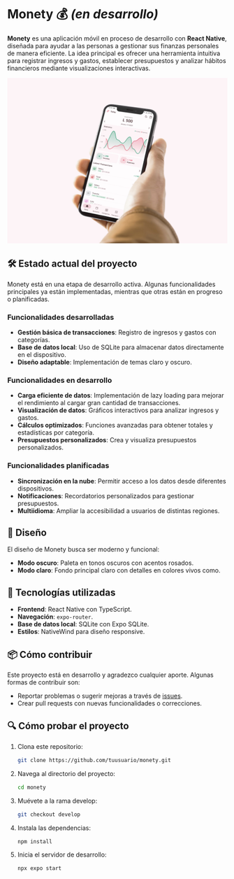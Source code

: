 # Monety 💰 _(en desarrollo)_

**Monety** es una aplicación móvil en proceso de desarrollo con **React Native**, diseñada para ayudar a las personas a gestionar sus finanzas personales de manera eficiente. La idea principal es ofrecer una herramienta intuitiva para registrar ingresos y gastos, establecer presupuestos y analizar hábitos financieros mediante visualizaciones interactivas.

![Monety](./preview.jpg)

## 🛠️ Estado actual del proyecto

Monety está en una etapa de desarrollo activa. Algunas funcionalidades principales ya están implementadas, mientras que otras están en progreso o planificadas.

### Funcionalidades desarrolladas

- **Gestión básica de transacciones**: Registro de ingresos y gastos con categorías.
- **Base de datos local**: Uso de SQLite para almacenar datos directamente en el dispositivo.
- **Diseño adaptable**: Implementación de temas claro y oscuro.

### Funcionalidades en desarrollo

- **Carga eficiente de datos**: Implementación de lazy loading para mejorar el rendimiento al cargar gran cantidad de transacciones.
- **Visualización de datos**: Gráficos interactivos para analizar ingresos y gastos.
- **Cálculos optimizados**: Funciones avanzadas para obtener totales y estadísticas por categoría.
- **Presupuestos personalizados**: Crea y visualiza presupuestos personalizados.

### Funcionalidades planificadas

- **Sincronización en la nube**: Permitir acceso a los datos desde diferentes dispositivos.
- **Notificaciones**: Recordatorios personalizados para gestionar presupuestos.
- **Multiidioma**: Ampliar la accesibilidad a usuarios de distintas regiones.

## 🎨 Diseño

El diseño de Monety busca ser moderno y funcional:

- **Modo oscuro**: Paleta en tonos oscuros con acentos rosados.
- **Modo claro**: Fondo principal claro con detalles en colores vivos como.

## 🚀 Tecnologías utilizadas

- **Frontend**: React Native con TypeScript.
- **Navegación**: `expo-router`.
- **Base de datos local**: SQLite con Expo SQLite.
- **Estilos**: NativeWind para diseño responsive.

## 📦 Cómo contribuir

Este proyecto está en desarrollo y agradezco cualquier aporte. Algunas formas de contribuir son:

- Reportar problemas o sugerir mejoras a través de [issues](https://github.com/axelestrada/monety/issues).
- Crear pull requests con nuevas funcionalidades o correcciones.

## 🔍 Cómo probar el proyecto

1. Clona este repositorio:

   ```bash
   git clone https://github.com/tuusuario/monety.git

   ```

2. Navega al directorio del proyecto:

   ```bash
   cd monety

   ```

3. Muévete a la rama develop:

   ```bash
   git checkout develop
   ```

4. Instala las dependencias:

   ```bash
   npm install

   ```

5. Inicia el servidor de desarrollo:
   ```bash
   npx expo start
   ```
